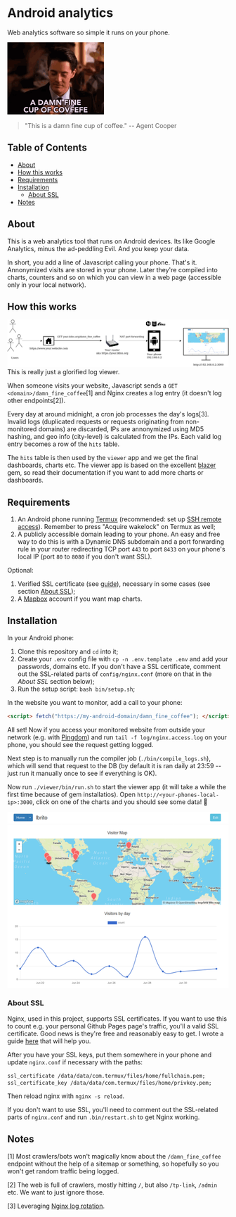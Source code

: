 # Android analytics

Web analytics software so simple it runs on your phone.

![This is a damn fine cup of coffee.](damn_fine_coffee.gif)
> "This is a damn fine cup of coffee."
-- Agent Cooper

## Table of Contents
* [About](#about)
* [How this works](#how-this-works)
* [Requirements](#requirements)
* [Installation](#installation)
   * [About SSL](#about-ssl)
* [Notes](#notes)


## About

This is a web analytics tool that runs on Android devices. Its like Google Analytics, minus the ad-peddling Evil. And _you_ keep your data.

In short, you add a line of Javascript calling your phone. That's it. Annonymized visits are stored in your phone. Later they're compiled into charts, counters and so on which you can view in a web page (accessible only in your local network).

## How this works

![diagram](diagram.png)
This is really just a glorified log viewer.

When someone visits your website, Javascript sends a `GET <domain>/damn_fine_coffee`[1] and Nginx creates a log entry (it doesn't log other endpoints[2]).

Every day at around midnight, a cron job processes the day's logs[3]. Invalid logs (duplicated requests or requests originating from non-monitored domains) are discarded, IPs are annonymized using MD5 hashing, and geo info (city-level) is calculated from the IPs. Each valid log entry becomes a row of the `hits` table.

The `hits` table is then used by the `viewer` app and we get the final dashboards, charts etc. The viewer app is based on the excellent [blazer](https://github.com/ankane/blazer) gem, so read their documentation if you want to add more charts or dashboards.

## Requirements

1. An Android phone running [Termux](https://termux.com/) (recommended: set up [SSH remote access](https://wiki.termux.com/wiki/Remote_Access)). Remember to press "Acquire wakelock" on Termux as well;
2. A publicly accessible domain leading to your phone. An easy and free way to do this is with a Dynamic DNS subdomain and a port forwarding rule in your router redirecting TCP port `443` to port `8433` on your phone's local IP (port `80` to `8080` if you don't want SSL).

Optional:
1. Verified SSL certificate (see [guide](https://lbrito1.github.io/blog/2020/06/free_https_home_server.html)), necessary in some cases (see section [About SSL](#about-ssl));
2. A [Mapbox](https://www.mapbox.com/) account if you want map charts.

## Installation

In your Android phone:
1. Clone this repository and `cd` into it;
2. Create your `.env` config file with `cp -n .env.template .env` and add your passwords, domains etc. If you don't have a SSL certificate, comment out the SSL-related parts of `config/nginx.conf` (more on that in the _About SSL_ section below);
3. Run the setup script: `bash bin/setup.sh`;

In the website you want to monitor, add a call to your phone:
```html
<script> fetch("https://my-android-domain/damn_fine_coffee"); </script>
```

All set! Now if you access your monitored website from outside your network (e.g. with [Pingdom](https://tools.pingdom.com/)) and run `tail -f log/nginx.access.log` on your phone, you should see the request getting logged.

Next step is to manually run the compiler job (`./bin/compile_logs.sh`), which will send that request to the DB (by default it is ran daily at 23:59 -- just run it manually once to see if everything is OK).

Now run `./viewer/bin/run.sh` to start the viewer app (it will take a while the first time because of gem installatios). Open `http://<your-phones-local-ip>:3000`, click on one of the charts and you should see some data! 🎉

![Screenshot of the app running locally, a few charts and a map are shown](screenshot.png)

### About SSL

Nginx, used in this project, supports SSL certificates. If you want to use this to count e.g. your personal Github Pages page's traffic, you'll a valid SSL certificate. Good news is they're free and reasonably easy to get. I wrote a guide [here](https://lbrito1.github.io/blog/2020/06/free_https_home_server.html) that will help you.

After you have your SSL keys, put them somewhere in your phone and update `nginx.conf` if necessary with the paths:
```
ssl_certificate /data/data/com.termux/files/home/fullchain.pem;
ssl_certificate_key /data/data/com.termux/files/home/privkey.pem;
```
Then reload nginx with `nginx -s reload`.

If you don't want to use SSL, you'll need to comment out the SSL-related parts of `nginx.conf` and run `.bin/restart.sh` to get Nginx working.

## Notes

[1] Most crawlers/bots won't magically know about the `/damn_fine_coffee` endpoint without the help of a sitemap or something, so hopefully so you won't get random traffic being logged.

[2] The web is full of crawlers, mostly hitting `/`, but also `/tp-link`, `/admin` etc. We want to just ignore those.

[3] Leveraging [Nginx log rotation](https://www.nginx.com/resources/wiki/start/topics/examples/logrotation/).
